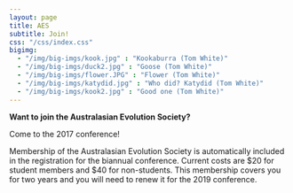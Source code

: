 ```yaml
---
layout: page
title: AES
subtitle: Join!
css: "/css/index.css"
bigimg:
  - "/img/big-imgs/kook.jpg" : "Kookaburra (Tom White)"
  - "/img/big-imgs/duck2.jpg" : "Goose (Tom White)"
  - "/img/big-imgs/flower.JPG" : "Flower (Tom White)"
  - "/img/big-imgs/katydid.jpg" : "Who did? Katydid (Tom White)"
  - "/img/big-imgs/kook2.jpg" : "Good one (Tom White)"
---
```


**Want to join the Australasian Evolution Society?**

Come to the 2017 conference!

Membership of the Australasian Evolution Society is automatically included in the registration for the biannual conference. Current costs are $20 for student members and $40 for non-students. This membership covers you for two years and you will need to renew it for the 2019 conference.
